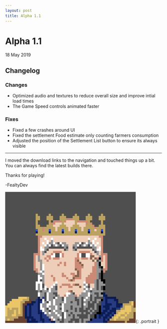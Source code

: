 ```yaml
---
layout: post
title: Alpha 1.1
---
```


# Alpha 1.1
18 May 2019

## Changelog

### Changes

* Optimized audio and textures to reduce overall size and improve intial load times
* The Game Speed controls animated faster

### Fixes

* Fixed a few crashes around UI
* Fixed the settlement Food estimate only counting farmers consumption
* Adjusted the position of the Settlement List button to ensure its always visible

---

I moved the download links to the navigation and touched things up a bit. You can always find the latest builds there.

Thanks for playing!

-FealtyDev

![FealtyDevPortrait](/public/images/fealtydevportrait.jpeg){: .portrait }

[alpha1-zoomedout]: /public/images/posts/16MAY19/alpha1-zoomedout.jpg
[alpha1-settlement]: /public/images/posts/16MAY19/alpha1-settlement.jpg
[alpha1-building]: /public/images/posts/16MAY19/alpha1-building.jpg
[alpha1-character]: /public/images/posts/16MAY19/alpha1-character.jpg
[alpha1-transfer]: /public/images/posts/16MAY19/alpha1-transfer.jpg
[alpha1-moving]: /public/images/posts/16MAY19/alpha1-moving.jpg
[alpha1-rankings]: /public/images/posts/16MAY19/alpha1-rankings.jpg
